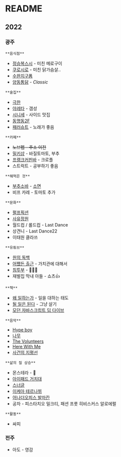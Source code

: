 # README

## 2022

### 광주

`**음식점**`

- [정승복스시](https://map.naver.com/v5/search/%EC%A0%95%EC%8A%B9%EB%B3%B5/place/1316261955?c=14120503.2794546,4184440.0133849,15,0,0,0,dh&isCorrectAnswer=true) - 미친 메로구이
- [쿠로시로](https://map.naver.com/v5/search/%EC%BF%A0%EB%A1%9C%EC%8B%9C%EB%A1%9C/place/1672212224?c=14128026.6402604,4184105.0672358,15,0,0,0,dh&isCorrectAnswer=true) - 미친 닭가슴살..
- [수완지구폼](https://map.naver.com/v5/search/%EC%88%98%EC%99%84%EC%A7%80%EA%B5%AC%ED%8F%BC/place/1504215821?c=14120503.2794546,4184440.0133849,15,0,0,0,dh&isCorrectAnswer=true)
- [양동통닭](https://map.naver.com/v5/smart-around/place/19867385?c=14126826.7641096,4184653.9380395,18.35,0,0,0,dh) - *Classic*

`**술집**`

- [극한](https://map.naver.com/v5/search/%EA%B7%B9%ED%95%9C/place/1097264275?c=14118318.6901074,4189685.4297747,15,0,0,0,dh&placePath=%3Fentry%253Dbmp)
- [야레타](https://map.naver.com/v5/search/%EC%95%BC%EB%A0%88%ED%83%80/place/1084811907?c=14128035.7601206,4184201.2668941,15,0,0,0,dh&isCorrectAnswer=true) - 갬성
- [시니세](https://map.naver.com/v5/search/%EC%8B%9C%EB%8B%88%EC%84%B8/place/1786666719?c=14128305.3313997,4184230.2522081,15,0,0,0,dh) - 사이드 맛집
- [동명동2F](https://map.naver.com/v5/search/%EB%8F%99%EB%AA%85%EB%8F%992F/place/1672533592?c=14127943.3315478,4183351.9178599,15,0,0,0,dh&isCorrectAnswer=true)
- [패러슈트](https://map.naver.com/v5/search/%ED%8C%A8%EB%9F%AC%EC%8A%88%ED%8A%B8/place/1084606479?c=14128018.2273012,4184153.2758761,15,0,0,0,dh) - 노래가 좋음

`**카페**`

- ~~노브펩 - 주소 이전~~
- [밀키샵](https://map.naver.com/v5/search/%EB%B0%80%ED%82%A4%EC%83%B5/place/1153489934?c=14115061.0924043,4189492.5487600,13,0,0,0,dh) - 바질토마토, 부추
- [프랭크커핀바](https://map.naver.com/v5/search/%ED%94%84%EB%9E%AD%ED%81%AC%EC%BB%A4%ED%95%80%EB%B0%94/place/1726048825?c=14118508.8964291,4188449.2211964,13,0,0,0,dh) - 크로플
- 스트럭트 - 공부하기 좋음

`**해먹은 것**`

- [부추소바](https://www.youtube.com/watch?v=DjqQrOs0QMQ) - [소면](https://www.coupang.com/vp/products/4523008977?itemId=5455342040&vendorItemId=72755149588&pickType=COU_PICK&q=%EB%AF%B8%EC%99%80%EC%88%98%EC%97%B0%EC%86%8C%EB%A9%B4&itemsCount=36&searchId=c9bb0bf2b9f2417ca277bd0a7da275c5&rank=1&isAddedCart=)
- 비프 카레 - 토마토 추가

`**문화**`

- [펄프픽션](https://search.naver.com/search.naver?where=nexearch&sm=top_hty&fbm=1&ie=utf8&query=%ED%8E%84%ED%94%84%ED%94%BD%EC%85%98)
- [사유정원](https://scenery-asia.com/)
- 월드컵 / 롤드컵 - Last Dance
- 상견니 - Last Dance22
- 이태원 클라쓰

`**유튜브**`

- [원의 독백](https://www.youtube.com/@wonologue)
- [어쨌든 출근](https://www.youtube.com/watch?v=he8ObDTvLzg) - 가치관에 대해서
- [침투부](https://www.youtube.com/watch?v=viPb0y86E4w) - 🤣🤣🤣
- 재벌집 막내 아들 - 쇼츠👍

`**책**`

- [왜 일하는가](https://search.shopping.naver.com/book/catalog/32466560683?cat_id=50005624&frm=PBOKMOD&query=%EC%99%9C+%EC%9D%BC%ED%95%98%EB%8A%94%EA%B0%80&NaPm=ct%3Dlc7n77oo%7Cci%3D295a6c24b1158bb6e31f02f6a84eb12f488cb91e%7Ctr%3Dboknx%7Csn%3D95694%7Chk%3D1fee4fbc872a3179813d12786d0ecbe63bda8fb8) - 일을 대하는 태도
- [될 일은 된다](https://search.shopping.naver.com/book/search?bookTabType=ALL&pageIndex=1&pageSize=40&query=%EB%90%A0%EC%9D%BC%EC%9D%80%20%EB%90%9C%EB%8B%A4&sort=REL) - 그냥 살기
- [모던 자바스크립트 딥 다이브](https://front.wemakeprice.com/product/1940434209?utm_source=naver_ep&utm_medium=PRICE_af&utm_campaign=null&NaPm=ct%3Dlc7n85mw%7Cci%3D8be7bdb88c6d72c468acb74a59171cf61b1da12f%7Ctr%3Dslsl%7Csn%3D197023%7Chk%3De24153d3451da1b92d3687f505aa7141b7e65b29)

`**음악**`

- [Hype boy](https://www.youtube.com/watch?v=11cta61wi0g)
- [나무](https://www.youtube.com/watch?v=cHkDZ1ekB9U)
- [The Volunteers](https://www.youtube.com/watch?v=rDW_G-KZOGA)
- [Here With Me](https://www.youtube.com/watch?v=Ip6cw8gfHHI)
- [사건의 지평선](https://www.youtube.com/watch?v=BBdC1rl5sKY)

`**삶의 질 상승**`

- 몬스테라 - 🥕
- [아이패드 거치대](https://search.shopping.naver.com/catalog/29748737618?query=%EC%95%84%EC%9D%B4%ED%8C%A8%EB%93%9C%20%EA%B1%B0%EC%B9%98%EB%8C%80&NaPm=ct%3Dlc7ndskg%7Cci%3Dbcf3a9a80be49f40eb4363de7db99cf6079e1c64%7Ctr%3Dslsl%7Csn%3D95694%7Chk%3D4e8113262ff7db9a49b27fe4b459fc7dd5e519a1)
- [스너글](https://www.coupang.com/vp/products/1703093047?itemId=2898314991&vendorItemId=70887318302&q=%EC%8A%A4%EB%84%88%EA%B8%80&itemsCount=36&searchId=8b035fffcc02465ebcb5948550351930&rank=35&isAddedCart=)
- [이케아 테르나뷔](http://www.tmon.co.kr/deal/6227831242)
- [어나더오피스 발마칸](https://product.29cm.co.kr/catalog/1700038)
- 공차 - 피스타치오 밀크티, 패션 프룻 히비스커스 알로에펄

`**활동**`

- 싸피

### 전주

- 아도 - 영감
